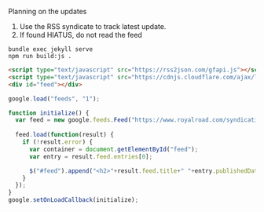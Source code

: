 Planning on the updates
1. Use the RSS syndicate to track latest update.
2. If found HIATUS, do not read the feed
```
bundle exec jekyll serve
npm run build:js .
```

```html
<script type="text/javascript" src="https://rss2json.com/gfapi.js"></script>
<script type="text/javascript" src="https://cdnjs.cloudflare.com/ajax/libs/jquery/3.1.1/jquery.min.js"></script>
<div id="feed"></div>
```

```js
google.load("feeds", "1");

function initialize() {
  var feed = new google.feeds.Feed("https://www.royalroad.com/syndication/50866");
  
  feed.load(function(result) {
    if (!result.error) {
      var container = document.getElementById("feed");
      var entry = result.feed.entries[0];

      $("#feed").append("<h2>"+result.feed.title+" "+entry.publishedDate+"</h2>")
    }
  });
}
google.setOnLoadCallback(initialize);
```